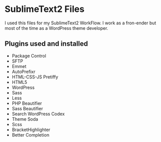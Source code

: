 SublimeText2 Files
=================

I used this files for my SublimeText2 WorkFlow. I work as a fron-ender but most of the time as a WordPress theme developer.

## Plugins used and installed
- Package Control
- SFTP
- Emmet
- AutoPrefixr
- HTML-CSS-JS Pretiffy
- HTML5
- WordPress
- Sass
- Less
- PHP Beautifier
- Sass Beautifier
- Search WordPress Codex
- Theme Soda
- Scss
- BracketHighlighter
- Better Completion


